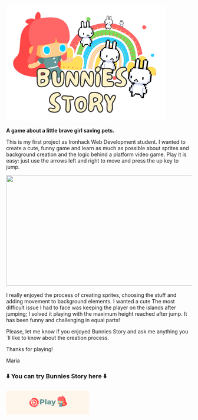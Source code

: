  
 ![bunnies_logo](https://github.com/MaGaBoo/ironhack-videogame-project/blob/master/assets/images/Game%20logo_cut.png)
 
**A game about a little brave girl saving pets.**

This is my first project as Ironhack Web Development student. 
I wanted to create a cute, funny game and learn as much as possible about sprites and background creation and the logic behind a platform video game. Play it is easy: just use the arrows left and right to move and press the up key to jump.

<img src="https://user-images.githubusercontent.com/91290073/148745236-2f070f6e-066a-457a-94a8-f6bd8f605c51.png" width="600" height="300" style="max-width: 100%">


I really enjoyed the process of creating sprites, choosing the stuff and adding movement to background elements. I wanted a cute
The most difficult issue I had to face was keeping the player on the islands after jumping; I solved it playing with the maximum height reached after jump. It has been funny and challenging in equal parts!

Please, let me know if you enjoyed Bunnies Story and ask me anything you´ll like to know about the creation process.

Thanks for playing!

María

 ### ⬇️ You can try Bunnies Story here ⬇️ <h3>

<a href="https://magaboo.github.io/ironhack-videogame-project/" rel="nofollow">
<img src="https://github.com/MaGaBoo/ironhack-videogame-project/blob/master/assets/images/Play.png">
 

